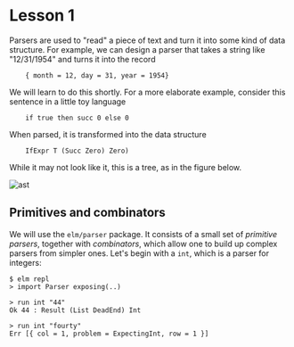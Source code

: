# Lesson 1

Parsers are used to "read" a piece of text and turn it into some kind of data structure.  For example, we can design a parser that takes a string like "12/31/1954" and turns it into the record 

```
    { month = 12, day = 31, year = 1954}
```

We will learn to do this shortly.  For a more elaborate example, consider this sentence in a little toy language

```
    if true then succ 0 else 0
```

When parsed, it is transformed into the data structure

```
    IfExpr T (Succ Zero) Zero)
```

While it may not look like it, this is a tree, as in the figure below.

![ast](ast.jpg)

## Primitives and combinators 

We will use the `elm/parser` package.  It consists of a small set of  *primitive parsers*, together with *combinators*, which allow one to build up complex parsers from simpler ones.  Let's begin with a `int`, which is a parser for integers:

```
$ elm repl
> import Parser exposing(..)

> run int "44"
Ok 44 : Result (List DeadEnd) Int

> run int "fourty"
Err [{ col = 1, problem = ExpectingInt, row = 1 }]
```
